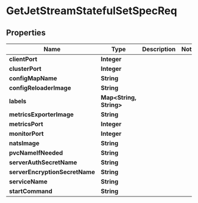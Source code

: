

# GetJetStreamStatefulSetSpecReq


## Properties

Name | Type | Description | Notes
------------ | ------------- | ------------- | -------------
**clientPort** | **Integer** |  | 
**clusterPort** | **Integer** |  | 
**configMapName** | **String** |  | 
**configReloaderImage** | **String** |  | 
**labels** | **Map&lt;String, String&gt;** |  | 
**metricsExporterImage** | **String** |  | 
**metricsPort** | **Integer** |  | 
**monitorPort** | **Integer** |  | 
**natsImage** | **String** |  | 
**pvcNameIfNeeded** | **String** |  | 
**serverAuthSecretName** | **String** |  | 
**serverEncryptionSecretName** | **String** |  | 
**serviceName** | **String** |  | 
**startCommand** | **String** |  | 



